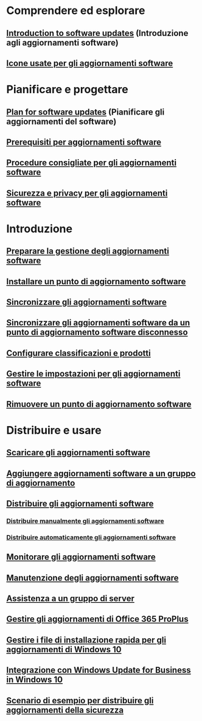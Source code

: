# Comprendere ed esplorare
## [Introduction to software updates](understand/software-updates-introduction.md) (Introduzione agli aggiornamenti software)
## [Icone usate per gli aggiornamenti software](understand/software-updates-icons.md)

# Pianificare e progettare
## [Plan for software updates](plan-design/plan-for-software-updates.md) (Pianificare gli aggiornamenti del software)
## [Prerequisiti per aggiornamenti software](plan-design/prerequisites-for-software-updates.md)
## [Procedure consigliate per gli aggiornamenti software](plan-design/software-updates-best-practices.md)
## [Sicurezza e privacy per gli aggiornamenti software](plan-design/security-and-privacy-for-software-updates.md)

# Introduzione
## [Preparare la gestione degli aggiornamenti software](get-started/prepare-for-software-updates-management.md)
## [Installare un punto di aggiornamento software](get-started/install-a-software-update-point.md)
## [Sincronizzare gli aggiornamenti software](get-started/synchronize-software-updates.md)
## [Sincronizzare gli aggiornamenti software da un punto di aggiornamento software disconnesso](get-started/synchronize-software-updates-disconnected.md)
## [Configurare classificazioni e prodotti](get-started/configure-classifications-and-products.md)
## [Gestire le impostazioni per gli aggiornamenti software](get-started/manage-settings-for-software-updates.md)
## [Rimuovere un punto di aggiornamento software](get-started/remove-a-software-update-point.md)

# Distribuire e usare
## [Scaricare gli aggiornamenti software](deploy-use/download-software-updates.md)

## [Aggiungere aggiornamenti software a un gruppo di aggiornamento](deploy-use/add-software-updates-to-an-update-group.md)
## [Distribuire gli aggiornamenti software](deploy-use/deploy-software-updates.md)
### [Distribuire manualmente gli aggiornamenti software](deploy-use/manually-deploy-software-updates.md)
### [Distribuire automaticamente gli aggiornamenti software](deploy-use/automatically-deploy-software-updates.md)

## [Monitorare gli aggiornamenti software](deploy-use/monitor-software-updates.md)
## [Manutenzione degli aggiornamenti software](deploy-use/software-updates-maintenance.md)
## [Assistenza a un gruppo di server](deploy-use/service-a-server-group.md)
## [Gestire gli aggiornamenti di Office 365 ProPlus](deploy-use/manage-office-365-proplus-updates.md)
## [Gestire i file di installazione rapida per gli aggiornamenti di Windows 10](deploy-use/manage-express-installation-files-for-windows-10-updates.md)
## [Integrazione con Windows Update for Business in Windows 10](deploy-use/integrate-windows-update-for-business-windows-10.md)
## [Scenario di esempio per distribuire gli aggiornamenti della sicurezza](deploy-use/example-scenario-deploy-monitor-monthly-security-updates.md)
